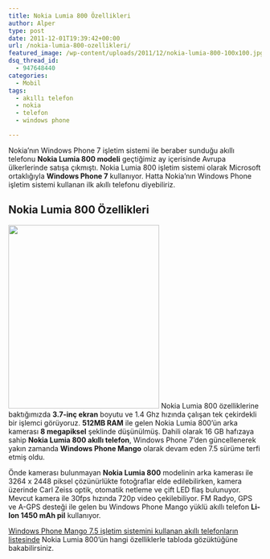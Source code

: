 ```yaml
---
title: Nokia Lumia 800 Özellikleri
author: Alper
type: post
date: 2011-12-01T19:39:42+00:00
url: /nokia-lumia-800-ozellikleri/
featured_image: /wp-content/uploads/2011/12/nokia-lumia-800-100x100.jpg
dsq_thread_id:
  - 947648440
categories:
  - Mobil
tags:
  - akıllı telefon
  - nokia
  - telefon
  - windows phone

---
```

Nokia&#8217;nın Windows Phone 7 işletim sistemi ile beraber sunduğu akıllı telefonu **Nokia Lumia 800 modeli** geçtiğimiz ay içerisinde Avrupa ülkerlerinde satışa çıkmıştı. Nokia Lumia 800 işletim sistemi olarak Microsoft ortaklığıyla **Windows Phone 7** kullanıyor. Hatta Nokia&#8217;nın Windows Phone işletim sistemi kullanan ilk akıllı telefonu diyebiliriz.

## Nokia Lumia 800 Özellikleri

<img class="alignright size-full wp-image-7231" title="nokia-lumia-800" src="https://www.murekkep.org/wp-content/uploads/2011/12/nokia-lumia-800.jpg" alt="" width="300" height="365" srcset="https://www.murekkep.org/wp-content/uploads/2011/12/nokia-lumia-800.jpg 300w, https://www.murekkep.org/wp-content/uploads/2011/12/nokia-lumia-800-246x300.jpg 246w" sizes="(max-width: 300px) 100vw, 300px" /> Nokia Lumia 800 özelliklerine baktığımızda **3.7-inç ekran** boyutu ve 1.4 Ghz hızında çalışan tek çekirdekli bir işlemci görüyoruz. **512MB RAM** ile gelen Nokia Lumia 800&#8217;ün arka kamerası **8 megapiksel** şeklinde düşünülmüş. Dahili olarak 16 GB hafızaya sahip **Nokia Lumia 800 akıllı telefon**, Windows Phone 7&#8217;den güncellenerek yakın zamanda **Windows Phone Mango** olarak devam eden 7.5 sürüme terfi etmiş oldu.

Önde kamerası bulunmayan **Nokia Lumia 800** modelinin arka kamerası ile 3264 x 2448 piksel çözünürlükte fotoğraflar elde edilebilirken, kamera üzerinde Carl Zeiss optik, otomatik netleme ve çift LED flaş bulunuyor. Mevcut kamera ile 30fps hızında 720p video çekilebiliyor. FM Radyo, GPS ve A-GPS desteği ile gelen bu Windows Phone Mango yüklü akıllı telefon **Li-Ion 1450 mAh pil** kullanıyor.

[Windows Phone Mango 7.5 işletim sistemini kullanan akıllı telefonların listesinde][1] Nokia Lumia 800&#8217;ün hangi özelliklerle tabloda gözüktüğüne bakabilirsiniz.

 [1]: https://www.murekkep.org/windows-phone-7-kullanan-akilli-telefonlarin-listesi-mango-7-5-7016